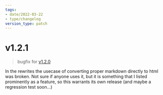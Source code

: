 ```yaml
---
tags:
- date/2022-03-22
- type/changelog
version_type: patch
---
```

   
# v1.2.1   
> bugfix for [v1.2.0](../Changelog/v1.2.0.md)   
   
In the rewrites the usecase of converting proper markdown directly to html was broken. Not sure if anyone uses it, but it is something that I listed prominently as a feature, so this warrants its own release (and maybe a regression test soon...)